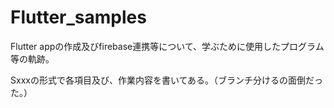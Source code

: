 # Flutter_samples

Flutter appの作成及びfirebase連携等について、学ぶために使用したプログラム等の軌跡。

Sxxxの形式で各項目及び、作業内容を書いてある。（ブランチ分けるの面倒だった。）

